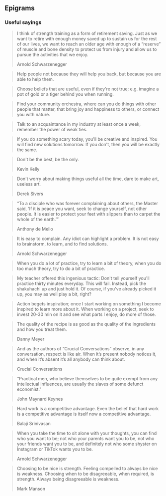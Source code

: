 ## Epigrams

### Useful sayings

<div class="epigraph">

> I think of strength training as a form of retirement saving. Just as we want to retire with enough money saved up to sustain us for the rest of our lives, we want to reach an older age with enough of a “reserve” of muscle and bone density to protect us from injury and allow us to pursue the activities that we enjoy.
> 
> <footer>Arnold Schwarzenegger</footer>

> Help people not because they will help you back, but because you are able to help them.

> Choose beliefs that are useful, even if they're not true; e.g. imagine a pot of gold or a tiger behind you when running.

> Find your community orchestra, where can you do things with other people that matter, that bring joy and happiness to others, or connect you with nature.

> Talk to an acquaintance in my industry at least once a week, remember the power of weak ties.

> If you do something scary today, you'll be creative and inspired. You will find new solutions tomorrow. If you don't, then you will be exactly the same.

> Don't be the best, be the only.
>
> <footer>Kevin Kelly</footer>

> Don't worry about making things useful all the time, dare to make art, useless art.
>
> <footer>Derek Sivers</footer>

> “To a disciple who was forever complaining about others, the Master said, ‘If it is peace you want, seek to change yourself, not other people. It is easier to protect your feet with slippers than to carpet the whole of the earth.’”
>
> <footer>Anthony de Mello</footer>

> It is easy to complain. Any idiot can highlight a problem. It is not easy to brainstorm, to learn, and to find solutions.
>
> <footer>Arnold Schwarzenegger</footer>

> When you do a lot of practice, try to learn a bit of theory, when you do too much theory, try to do a bit of practice.

> My teacher offered this ingenious tactic: Don't tell yourself you'll practice thirty minutes everyday. This will fail. Instead, pick the shakuhachi up and just hold it. Of course, if you've already picked it up, you may as well play a bit, right?

> Action begets inspiration; once I start working on something I become inspired to learn more about it. When working on a project, seek to invest 20-30 min on it and see what parts I enjoy, do more of those.

> The quality of the recipe is as good as the quality of the ingredients and how you treat them.
>
> <footer>Danny Meyer</footer>

> And as the authors of “Crucial Conversations” observe, in any conversation, respect is like air. When it’s present nobody notices it, and when it’s absent it’s all anybody can think about.
> 
> <footer>Crucial Conversations</footer>


> “Practical men, who believe themselves to be quite exempt from any intellectual influences, are usually the slaves of some defunct economist."
>
> <footer>John Maynard Keynes</footer>

> Hard work is a competitive advantage. Even the belief that hard work is a competitive advantage is itself now a competitive advantage.
>
> <footer>Balaji Srinivasan</footer>

> When you take the time to sit alone with your thoughts, you can find who you want to be; not who your parents want you to be, not who your friends want you to be, and definitely not who some shyster on Instagram or TikTok wants you to be.
>
> <footer>Arnold Schwarzenegger</footer>

> Choosing to be nice is strength. Feeling compelled to always be nice is weakness. Choosing when to be disagreeable, when required, is strength. Always being disagreeable is weakness.
>
> <footer>Mark Manson</footer>

</div>